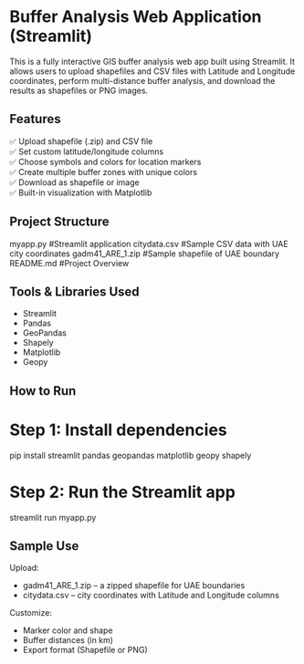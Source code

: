 # Buffer Analysis Web Application (Streamlit)

This is a fully interactive GIS buffer analysis web app built using Streamlit. It allows users to upload shapefiles and CSV files with Latitude and Longitude coordinates, perform multi-distance buffer analysis, and download the results as shapefiles or PNG images.


## Features

✅ Upload shapefile (.zip) and CSV file  
✅ Set custom latitude/longitude columns  
✅ Choose symbols and colors for location markers  
✅ Create multiple buffer zones with unique colors  
✅ Download as shapefile or image  
✅ Built-in visualization with Matplotlib


## Project Structure
myapp.py #Streamlit application
citydata.csv #Sample CSV data with UAE city coordinates
gadm41_ARE_1.zip #Sample shapefile of UAE boundary
README.md #Project Overview


## Tools & Libraries Used

- Streamlit
- Pandas
- GeoPandas
- Shapely
- Matplotlib
- Geopy


## How to Run

# Step 1: Install dependencies
pip install streamlit pandas geopandas matplotlib geopy shapely

# Step 2: Run the Streamlit app
streamlit run myapp.py


## Sample Use

Upload:
 - gadm41_ARE_1.zip – a zipped shapefile for UAE boundaries
 - citydata.csv – city coordinates with Latitude and Longitude columns

Customize:
 - Marker color and shape
 - Buffer distances (in km)
 - Export format (Shapefile or PNG)

